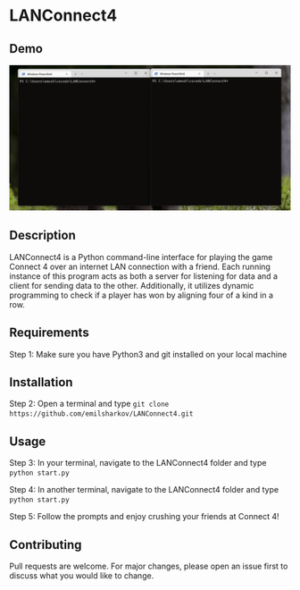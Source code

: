 # LANConnect4

## Demo

![](https://github.com/emilsharkov/LANConnect4/blob/main/LanConnect4Demo.gif)

## Description

LANConnect4 is a Python command-line interface for playing the game Connect 4 over an internet LAN connection with a friend. Each running instance of this program acts as both a server for listening for data and a client for sending data to the other. Additionally, it utilizes dynamic programming to check if a player has won by aligning four of a kind in a row.

## Requirements

Step 1: Make sure you have Python3 and git installed on your local machine

## Installation

Step 2: Open a terminal and type ```git clone https://github.com/emilsharkov/LANConnect4.git```

## Usage

Step 3: In your terminal, navigate to the LANConnect4 folder and type ```python start.py```

Step 4: In another terminal, navigate to the LANConnect4 folder and type ```python start.py```

Step 5: Follow the prompts and enjoy crushing your friends at Connect 4!

## Contributing

Pull requests are welcome. For major changes, please open an issue first to discuss what you would like to change.
